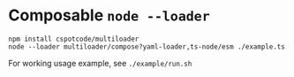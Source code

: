 # Composable `node --loader`

```shell
npm install cspotcode/multiloader
node --loader multiloader/compose?yaml-loader,ts-node/esm ./example.ts
```

For working usage example, see `./example/run.sh`
